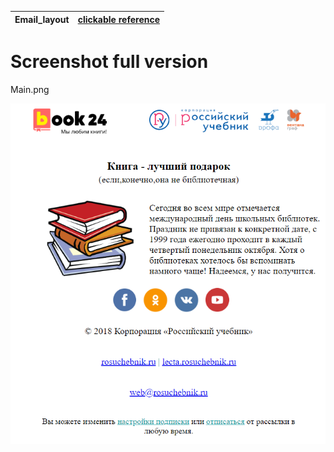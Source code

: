 
Email_layout | [clickable reference](https://romanovskyart.github.io/First_email_layout/)
------------ | ------------

# Screenshot full version

Main.png

![](images/Main.png)
